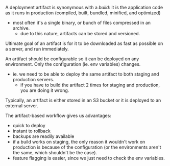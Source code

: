 
A deployment artifact is synonymous with a *build*: it is the application code as it runs in production (compiled, built, bundled, minified, and optimized)
- most often it's a single binary, or bunch of files compressed in an archive.
	- due to this nature, artifacts can be stored and versioned.

Ultimate goal of an artifact is for it to be downloaded as fast as possible on a server, and run immediately.

An artifact should be configurable so it can be deployed on any environment. Only the configuration (ie. env variables) changes.
- ie. we need to be able to deploy the same artifact to both staging and production servers.
	- if you have to build the artifact 2 times for staging and production, you are doing it wrong.

Typically, an artifact is either stored in an S3 bucket or it is deployed to an external server.

The artifact-based workflow gives us advantages:
- quick to deploy
- instant to rollback
- backups are readily available
- if a build works on staging, the only reason it wouldn't work on production is because of the configuration (or the environments aren't the same, which shouldn't be the case).
- feature flagging is easier, since we just need to check the env variables.
